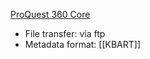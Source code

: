 [ProQuest 360 Core](https://about.proquest.com/products-services/360-Core.html)

* File transfer: via ftp
* Metadata format: [[KBART]]